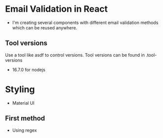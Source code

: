 # Email Validation in React

- I'm creating several components with different email validation methods which
can be reused anywhere.

## Tool versions

Use a tool like asdf to control versions. Tool versions can be found in 
.tool-versions

- 16.7.0 for nodejs

# Styling

- Material UI

## First method

- Using regex